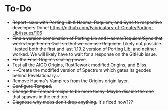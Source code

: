  # To-Do
 - ~~Report issue with Porting Lib & Haema, Requiem, and Sync to respective developers~~ Done! https://github.com/Fabricators-of-Create/Porting-Lib/issues/106
 - ~~Find a version combination of Porting Lib and Haema/Requiem/Sync that works together on Quilt so that we can use Requiem.~~ Likely not possible. I tested both the first and last 1.19.2 version of Porting Lib, and neither worked. We will likely have to wait for a response on the GitHub issue.
 - ~~Fix the Fops Origin's scaling power.~~
 - Test all the AIGO Origins, RustRework modified Origins, and Bliss.
 - ~~Create the modified version of Spectrum which gates its geodes behind Revelationary.~`
 - Remove Haema's Vampires from the Origins origin layer.
 - ~~Configure Tempad.~~
 - ~~Change the Tempad recipe to be more techy. Maybe disable the one that spawns in the end too.~~
 - ~~Diagnose why mobs don't drop anything.~~ It's fixed now???
